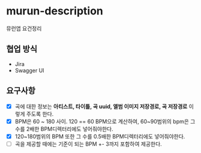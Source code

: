 # murun-description
뮤런앱 요건정리

## 협업 방식

- Jira
- Swagger UI

## 요구사항

- [x] 곡에 대한 정보는 **아티스트, 타이틀, 곡 uuid, 앨범 이미지 저장경로, 곡 저장경로** 이렇게 주도록 한다.
- [x] BPM은 60 ~ 180 사이. 120 == 60 BPM으로 계산하여, 60~90범위의 bpm은 그 수를 2배한 BPM디렉터리에도 넣어줘야한다.
- [x] 120~180범위의 BPM 또한 그 수를 0.5배한 BPM디렉터리에도 넣어줘야한다.
- [ ] 곡을 제공할 때에는 기준이 되는 BPM +- 3까지 포함하여 제공한다.
